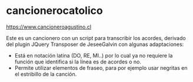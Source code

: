 # cancionerocatolico

https://www.cancioneroagustino.cl

Este es un cancionero con un script para transcribir los acordes, derivado del plugin JQuery Transposer de JeseeGalvin con algunas adaptaciones:

- Está en notación latina (DO, RE, MI..) por lo cual ya no requiere la función que identifica si la línea es de acordes o no.
- Permite utilizar elementos de fraseo, para por ejemplo usar negritas en el estribillo de la canción. 


